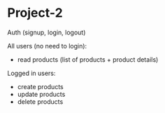 # Project-2

Auth (signup, login, logout)

All users (no need to login):
- read products (list of products + product details)

Logged in users:
- create products
- update products
- delete products

